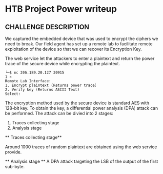 # HTB Project Power writeup

## CHALLENGE DESCRIPTION
We captured the embedded device that was used to encrypt the ciphers we need to break. Our field agent has set up a remote lab to facilitate remote exploitation of the device so that we can recover its Encryption Key.

The web service let the attackers to enter a plaintext and return the power trace of the secure device while encrypting the plaintext.

```
└─$ nc 206.189.20.127 30915                                                                                                                                                                             1 ⨯
Remote Lab Interface:
1. Encrypt plaintext (Returns power trace)
2. Verify key (Returns ASCII Text)
Select:
```

The encryption method used by the secure device is standard AES with 128-bit key. To obtain the key, a differential power analysis (DPA) attack can be performed. 
The attack can be divied into 2 stages:
1. Traces collecting stage
2. Analysis stage

** Traces collecting stage**

Around 1000 traces of random plaintext are obtained using the web service provide.

** Analysis stage ** 
A DPA attack targeting the LSB of the output of the first sub-byte. 
